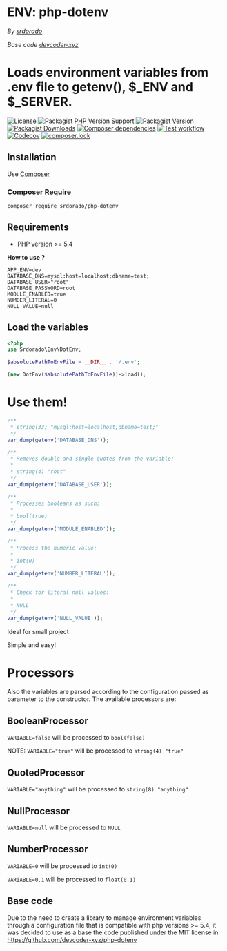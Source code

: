 # ENV: php-dotenv

*By [srdorado](https://github.com/srdorado)* 

*Base code [devcoder-xyz](https://github.com/devcoder-xyz)*

# Loads environment variables from .env file to getenv(), $_ENV and $_SERVER.
[![License](https://img.shields.io/packagist/l/srdorado/siigo-client-php)](https://packagist.org/packages/srdorado/php-dotenv)
![Packagist PHP Version Support](https://img.shields.io/packagist/php-v/srdorado/php-dotenv)
[![Packagist Version](https://img.shields.io/packagist/v/srdorado/php-dotenv)](https://packagist.org/packages/srdorado/php-dotenv)
[![Packagist Downloads](https://img.shields.io/packagist/dt/srdorado/php-dotenv)](https://packagist.org/packages/srdorado/php-dotenv)
[![Composer dependencies](https://img.shields.io/badge/dependencies-0-brightgreen)](https://github.com/srdorado/php-dotenv/blob/master/composer.json)
[![Test workflow](https://img.shields.io/github/workflow/status/srdorado/php-dotenv/test?label=test&logo=github)](https://github.com/srdorado/php-dotenv/actions?workflow=test)
[![Codecov](https://img.shields.io/codecov/c/github/srdorado/php-dotenv?logo=codecov)](https://codecov.io/gh/srdorado/php-dotenv)
[![composer.lock](https://poser.pugx.org/srdorado/php-dotenv/composerlock)](https://packagist.org/packages/srdorado/php-dotenv)


## Installation

Use [Composer](https://getcomposer.org/)

### Composer Require
```
composer require srdorado/php-dotenv
```

## Requirements

* PHP version >= 5.4

**How to use ?**

```
APP_ENV=dev
DATABASE_DNS=mysql:host=localhost;dbname=test;
DATABASE_USER="root"
DATABASE_PASSWORD=root
MODULE_ENABLED=true
NUMBER_LITERAL=0
NULL_VALUE=null
```

## Load the variables

```php
<?php
use Srdorado\Env\DotEnv;

$absolutePathToEnvFile = __DIR__ . '/.env';

(new DotEnv($absolutePathToEnvFile))->load();
```

# Use them!
```php
/**
 * string(33) "mysql:host=localhost;dbname=test;" 
 */
var_dump(getenv('DATABASE_DNS'));

/**
 * Removes double and single quotes from the variable:
 * 
 * string(4) "root" 
 */
var_dump(getenv('DATABASE_USER'));

/**
 * Processes booleans as such:
 * 
 * bool(true) 
 */
var_dump(getenv('MODULE_ENABLED'));

/**
 * Process the numeric value:
 * 
 * int(0) 
 */
var_dump(getenv('NUMBER_LITERAL'));

/**
 * Check for literal null values:
 * 
 * NULL
 */
var_dump(getenv('NULL_VALUE'));
```

Ideal for small project

Simple and easy!

# Processors

Also the variables are parsed according to the configuration passed as parameter to the constructor. The available processors are:

## BooleanProcessor

``VARIABLE=false`` will be processed to ```bool(false)```

NOTE: ``VARIABLE="true"`` will be processed to ```string(4) "true"```

## QuotedProcessor

``VARIABLE="anything"`` will be processed to ```string(8) "anything"```

## NullProcessor

``VARIABLE=null`` will be processed to ```NULL```

## NumberProcessor

``VARIABLE=0`` will be processed to ```int(0)```

``VARIABLE=0.1`` will be processed to ```float(0.1)```

## Base code

Due to the need to create a library to manage environment variables through a configuration file that is compatible with php versions >= 5.4, it was decided to use as a base the code published under the MIT license in:
https://github.com/devcoder-xyz/php-dotenv